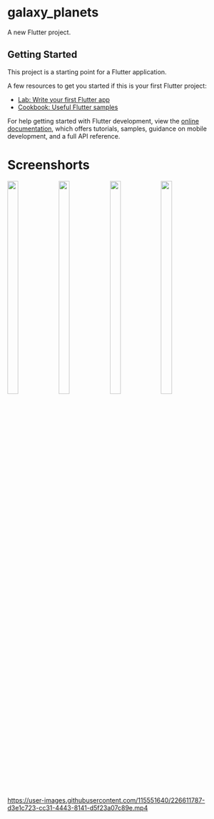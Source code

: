 # galaxy_planets

A new Flutter project.

## Getting Started

This project is a starting point for a Flutter application.

A few resources to get you started if this is your first Flutter project:

- [Lab: Write your first Flutter app](https://docs.flutter.dev/get-started/codelab)
- [Cookbook: Useful Flutter samples](https://docs.flutter.dev/cookbook)

For help getting started with Flutter development, view the
[online documentation](https://docs.flutter.dev/), which offers tutorials,
samples, guidance on mobile development, and a full API reference.

# Screenshorts
<p float="center">



  <img src="https://user-images.githubusercontent.com/115551640/226798054-37d210ec-1f41-4304-a72c-c42855732d85.png" width=22% height=35%>
  <img src="https://user-images.githubusercontent.com/115551640/226798140-6e41d273-ef59-44d0-b07a-f9461425e6d5.png" width=22% height=35%>
  <img src="https://user-images.githubusercontent.com/115551640/226798189-76584e95-8323-4103-92e2-741f335b25de.png" width=22% height=35%>
  <img src="https://user-images.githubusercontent.com/115551640/226798239-6162ca68-fd93-4cba-bc9e-5cb9f53309a8.png" width=22% height=35%>




https://user-images.githubusercontent.com/115551640/226611787-d3e1c723-cc31-4443-8141-d5f23a07c89e.mp4



</p>

